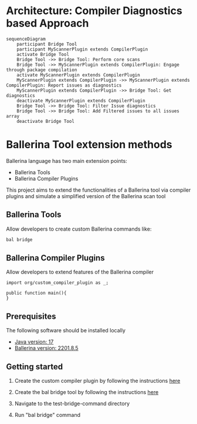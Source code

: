 # Architecture: Compiler Diagnostics based Approach

```mermaid
sequenceDiagram
    participant Bridge Tool
    participant MyScannerPlugin extends CompilerPlugin
    activate Bridge Tool
    Bridge Tool ->> Bridge Tool: Perform core scans
    Bridge Tool ->> MyScannerPlugin extends CompilerPlugin: Engage through package compilation
    activate MyScannerPlugin extends CompilerPlugin
    MyScannerPlugin extends CompilerPlugin ->> MyScannerPlugin extends CompilerPlugin: Report issues as diagnostics
    MyScannerPlugin extends CompilerPlugin ->> Bridge Tool: Get diagnostics
    deactivate MyScannerPlugin extends CompilerPlugin
    Bridge Tool ->> Bridge Tool: Filter Issue diagnostics
    Bridge Tool ->> Bridge Tool: Add Filtered issues to all issues array
    deactivate Bridge Tool
```

# Ballerina Tool extension methods

Ballerina language has two main extension points:

- Ballerina Tools
- Ballerina Compiler Plugins

This project aims to extend the functionalities of a Ballerina tool via compiler plugins and simulate a
simplified version of the Ballerina scan tool

## Ballerina Tools

Allow developers to create custom Ballerina commands like:

```cmd
bal bridge
```

## Ballerina Compiler Plugins

Allow developers to extend features of the Ballerina compiler

```bal
import org/custom_compiler_plugin as _;

public function main(){
}
```

## Prerequisites

The following software should be installed locally

- [Java version: 17](https://adoptium.net/temurin/releases/?version=17)
- [Ballerina version: 2201.8.5](https://ballerina.io/downloads/archived/#swan-lake-archived-versions)

## Getting started

1. Create the custom compiler plugin by following the
   instructions [here](https://github.com/Xenowa/ballerina-tool-extension-methods/tree/compiler-diagnostics-based-approach/CustomCompilerPlugin)

2. Create the bal bridge tool by following the
   instructions [here](https://github.com/Xenowa/ballerina-tool-extension-methods/tree/compiler-diagnostics-based-approach/BridgeCommand)

3. Navigate to the test-bridge-command directory

4. Run "bal bridge" command